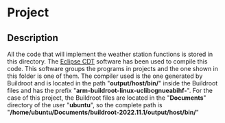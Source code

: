 # Project

## Description
All the code that will implement the weather station functions is stored in this directory. The [Eclipse CDT](https://projects.eclipse.org/projects/tools.cdt) software has been used to compile this code. This software groups the programs in projects and the one shown in this folder is one of them. The compiler used is the one generated by Buildroot and is located in the path "**output/host/bin/**" inside the Buildroot files and has the prefix "**arm-buildroot-linux-uclibcgnueabihf-**". For the case of this project, the Buildroot files are located in the "**Documents**" directory of the user "**ubuntu**", so the complete path is "**/home/ubuntu/Documents/buildroot-2022.11.1/output/host/bin/**"
